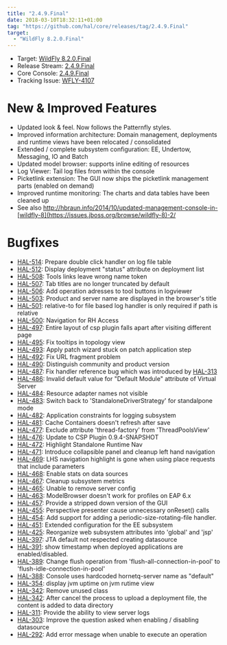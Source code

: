 ```yaml
---
title: "2.4.9.Final"
date: 2018-03-10T18:32:11+01:00
tag: "https://github.com/hal/core/releases/tag/2.4.9.Final"
target: 
  - "WildFly 8.2.0.Final"
---
```

- Target: [WildFly 8.2.0.Final](http://wildfly.org/news/2014/11/20/WildFly82-Final-Released)
- Release Stream: [2.4.9.Final](https://github.com/hal/release-stream/releases/tag/2.4.9.Final)  
- Core Console: [2.4.9.Final](https://github.com/hal/core/releases/tag/2.4.9.Final) 
- Tracking Issue: [WFLY-4107](https://issues.jboss.org/browse/WFLY-4107) 

# New & Improved Features

- Updated look & feel. Now follows the Patternfly styles.
- Improved information architecture: Domain management, deployments and runtime views have been relocated / consolidated
- Extended / complete subsystem configuration: EE, Undertow, Messaging, IO and Batch
- Updated model browser: supports inline editing of resources
- Log Viewer: Tail log files from within the console
- Picketlink extension: The GUI now ships the picketlink management parts (enabled on demand)
- Improved runtime monitoring: The charts and data tables have been cleaned up
- See also http://hbraun.info/2014/10/updated-management-console-in-[wildfly-8](https://issues.jboss.org/browse/wildfly-8)-2/

# Bugfixes

- [HAL-514](https://issues.jboss.org/browse/HAL-514): Prepare double click handler on log file table
- [HAL-512](https://issues.jboss.org/browse/HAL-512): Display deployment "status" attribute on deployment list
- [HAL-508](https://issues.jboss.org/browse/HAL-508): Tools links leave wrong name token
- [HAL-507](https://issues.jboss.org/browse/HAL-507): Tab titles are no longer truncated by default
- [HAL-506](https://issues.jboss.org/browse/HAL-506): Add operation adresses to tool buttons in logviewer
- [HAL-503](https://issues.jboss.org/browse/HAL-503): Product and server name are displayed in the browser's title
- [HAL-501](https://issues.jboss.org/browse/HAL-501): relative-to for file based log handler is only required if path is relative
- [HAL-500](https://issues.jboss.org/browse/HAL-500): Navigation for RH Access
- [HAL-497](https://issues.jboss.org/browse/HAL-497): Entire layout of csp plugin falls apart after visiting different page
- [HAL-495](https://issues.jboss.org/browse/HAL-495): Fix tooltips in topology view
- [HAL-493](https://issues.jboss.org/browse/HAL-493): Apply patch wizard stuck on patch application step
- [HAL-492](https://issues.jboss.org/browse/HAL-492): Fix URL fragment problem
- [HAL-490](https://issues.jboss.org/browse/HAL-490): Distinguish community and product version
- [HAL-487](https://issues.jboss.org/browse/HAL-487): Fix handler reference bug which was introduced by [HAL-313](https://issues.jboss.org/browse/HAL-313)
- [HAL-486](https://issues.jboss.org/browse/HAL-486): Invalid default value for "Default Module" attribute of Virtual Server
- [HAL-484](https://issues.jboss.org/browse/HAL-484): Resource adapter names not visible
- [HAL-483](https://issues.jboss.org/browse/HAL-483): Switch back to 'StandaloneDriverStrategy' for standalpone mode
- [HAL-482](https://issues.jboss.org/browse/HAL-482): Application constraints for logging subsystem
- [HAL-481](https://issues.jboss.org/browse/HAL-481): Cache Containers doesn't refresh after save
- [HAL-477](https://issues.jboss.org/browse/HAL-477): Exclude attribute 'thread-factory' from 'ThreadPoolsView'
- [HAL-476](https://issues.jboss.org/browse/HAL-476): Update to CSP Plugin 0.9.4-SNAPSHOT
- [HAL-472](https://issues.jboss.org/browse/HAL-472): Highlight Standalone Runtime Nav
- [HAL-471](https://issues.jboss.org/browse/HAL-471): Introduce collapsible panel and cleanup left hand navigation
- [HAL-469](https://issues.jboss.org/browse/HAL-469): LHS navigation highlight is gone when using place requests that include parameters
- [HAL-468](https://issues.jboss.org/browse/HAL-468): Enable stats on data sources
- [HAL-467](https://issues.jboss.org/browse/HAL-467): Cleanup subsystem metrics
- [HAL-465](https://issues.jboss.org/browse/HAL-465): Unable to remove server config
- [HAL-463](https://issues.jboss.org/browse/HAL-463): ModelBrowser doesn't work for profiles on EAP 6.x
- [HAL-457](https://issues.jboss.org/browse/HAL-457): Provide a stripped down version of the GUI
- [HAL-455](https://issues.jboss.org/browse/HAL-455): Perspective presenter cause unnecessary onReset() calls
- [HAL-454](https://issues.jboss.org/browse/HAL-454): Add support for adding a periodic-size-rotating-file handler.
- [HAL-451](https://issues.jboss.org/browse/HAL-451): Extended configuration for the EE subsystem
- [HAL-425](https://issues.jboss.org/browse/HAL-425): Reorganize web subsystem attributes into 'global' and 'jsp'
- [HAL-397](https://issues.jboss.org/browse/HAL-397): JTA default not respected creating datasource
- [HAL-391](https://issues.jboss.org/browse/HAL-391): show timestamp when deployed applications are enabled/disabled.
- [HAL-389](https://issues.jboss.org/browse/HAL-389): Change flush operation from 'flush-all-connection-in-pool' to 'flush-idle-connection-in-pool'
- [HAL-388](https://issues.jboss.org/browse/HAL-388): Console uses hardcoded hornetq-server name as "default"
- [HAL-354](https://issues.jboss.org/browse/HAL-354): display jvm uptime on jvm rutime view
- [HAL-342](https://issues.jboss.org/browse/HAL-342): Remove unused class
- [HAL-342](https://issues.jboss.org/browse/HAL-342): After cancel the process to upload a deployment file, the content is added to data directory
- [HAL-311](https://issues.jboss.org/browse/HAL-311): Provide the ability to view server logs
- [HAL-303](https://issues.jboss.org/browse/HAL-303): Improve the question asked when enabling / disabling datasource
- [HAL-292](https://issues.jboss.org/browse/HAL-292): Add error message when unable to execute an operation
